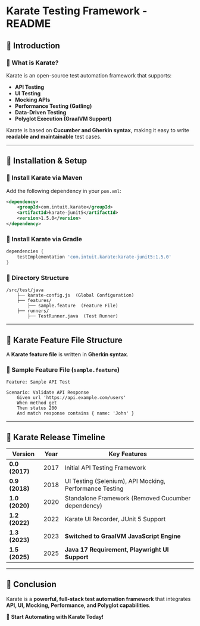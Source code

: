 # Karate Testing Framework - README

## 📌 Introduction

### 🚀 What is Karate?
Karate is an open-source test automation framework that supports:
- **API Testing**
- **UI Testing**
- **Mocking APIs**
- **Performance Testing (Gatling)**
- **Data-Driven Testing**
- **Polyglot Execution (GraalVM Support)**

Karate is based on **Cucumber and Gherkin syntax**, making it easy to write **readable and maintainable** test cases.

---

## 📌 Installation & Setup

### 🔹 Install Karate via Maven
Add the following dependency in your `pom.xml`:
```xml
<dependency>
    <groupId>com.intuit.karate</groupId>
    <artifactId>karate-junit5</artifactId>
    <version>1.5.0</version>
</dependency>
```

### 🔹 Install Karate via Gradle
```gradle
dependencies {
    testImplementation 'com.intuit.karate:karate-junit5:1.5.0'
}
```

### 🔹 Directory Structure
```
/src/test/java
    ├── karate-config.js  (Global Configuration)
    ├── features/
        ├── sample.feature  (Feature File)
    ├── runners/
        ├── TestRunner.java  (Test Runner)
```

---

## 📌 Karate Feature File Structure
A **Karate feature file** is written in **Gherkin syntax**.

### 🔹 Sample Feature File (`sample.feature`)
```karate
Feature: Sample API Test

Scenario: Validate API Response
    Given url 'https://api.example.com/users'
    When method get
    Then status 200
    And match response contains { name: 'John' }
```

---

## 📌 Karate Release Timeline

| Version | Year | Key Features |
|---------|------|--------------|
| **0.0 (2017)** | 2017 | Initial API Testing Framework |
| **0.9 (2018)** | 2018 | UI Testing (Selenium), API Mocking, Performance Testing |
| **1.0 (2020)** | 2020 | Standalone Framework (Removed Cucumber dependency) |
| **1.2 (2022)** | 2022 | Karate UI Recorder, JUnit 5 Support |
| **1.3 (2023)** | 2023 | **Switched to GraalVM JavaScript Engine** |
| **1.5 (2025)** | 2025 | **Java 17 Requirement, Playwright UI Support** |

---

## 📌 Conclusion
Karate is a **powerful, full-stack test automation framework** that integrates **API, UI, Mocking, Performance, and Polyglot capabilities**.

📢 **Start Automating with Karate Today!**
